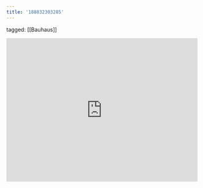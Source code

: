 ```yaml
---
title: '188832303285'
---
```

tagged: [[Bauhaus]]
<iframe allow="accelerometer; autoplay; clipboard-write; encrypted-media; gyroscope; picture-in-picture" allowfullscreen="" frameborder="0" height="375" id="youtube_iframe" src="https://www.youtube.com/embed/nnrG904talA?feature=oembed&amp;enablejsapi=1&amp;origin=https://safe.txmblr.com&amp;wmode=opaque" width="500"></iframe>